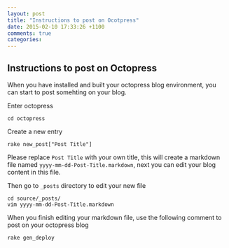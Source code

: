 ```yaml
---
layout: post
title: "Instructions to post on Ocotpress"
date: 2015-02-10 17:33:26 +1100
comments: true
categories: 
---
```

Instructions to post on Octopress
---
When you have installed and built your octopress blog environment, you can start to post somehting on your blog. 


Enter octopress

    cd octopress
Create a new entry

    rake new_post["Post Title"]

Please replace <code>Post Title</code> with your own title, this will create a markdown file named <code>yyyy-mm-dd-Post-Title.markdown</code>, next you can edit your blog content in this file.

Then go to <code>_posts</code> directory to edit your new file   

    cd source/_posts/
    vim yyyy-mm-dd-Post-Title.markdown

When you finish editing your markdown file, use the following comment to post on your octopress blog

    rake gen_deploy

